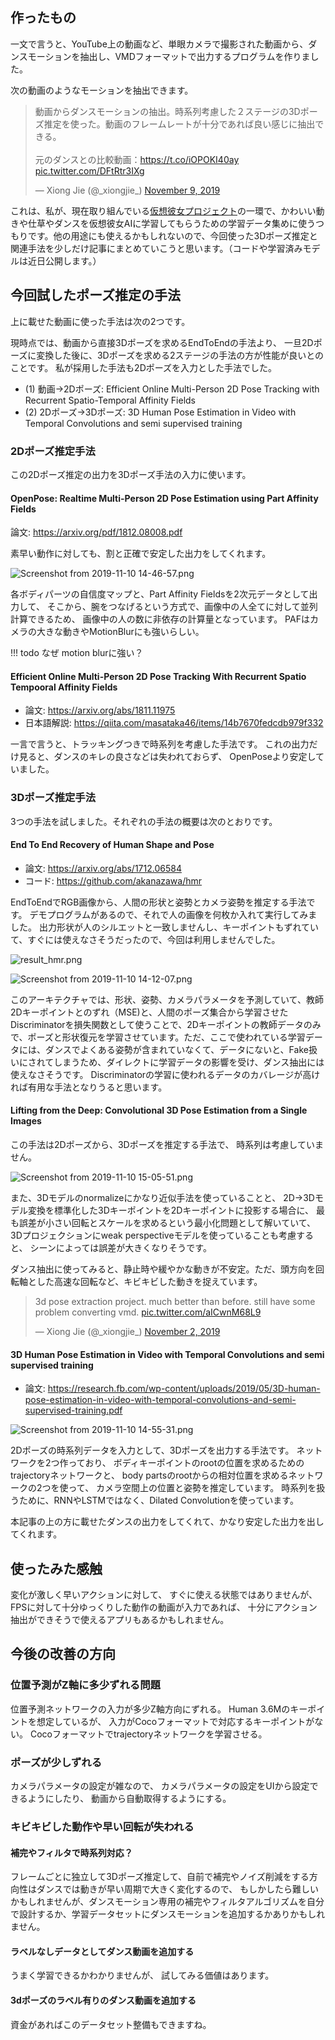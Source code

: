 ## 作ったもの
一文で言うと、YouTube上の動画など、単眼カメラで撮影された動画から、ダンスモーションを抽出し、VMDフォーマットで出力するプログラムを作りました。

次の動画のようなモーションを抽出できます。

<blockquote class="twitter-tweet"><p lang="ja" dir="ltr">動画からダンスモーションの抽出。時系列考慮した２ステージの3Dポーズ推定を使った。動画のフレームレートが十分であれば良い感じに抽出できる。<br><br>元のダンスとの比較動画：<a href="https://t.co/iOPOKI40ay">https://t.co/iOPOKI40ay</a> <a href="https://t.co/DFtRtr3IXg">pic.twitter.com/DFtRtr3IXg</a></p>&mdash; Xiong Jie (@_xiongjie_) <a href="https://twitter.com/_xiongjie_/status/1193169085326123008?ref_src=twsrc%5Etfw">November 9, 2019</a></blockquote> <script async src="https://platform.twitter.com/widgets.js" charset="utf-8"></script>

これは、私が、現在取り組んでいる[仮想彼女プロジェクト](https://www.patreon.com/xiong_jie)の一環で、かわいい動きや仕草やダンスを仮想彼女AIに学習してもらうための学習データ集めに使うつもりです。他の用途にも使えるかもしれないので、今回使った3Dポーズ推定と関連手法を少しだけ記事にまとめていこうと思います。（コードや学習済みモデルは近日公開します。）

## 今回試したポーズ推定の手法
上に載せた動画に使った手法は次の2つです。

現時点では、動画から直接3Dポーズを求めるEndToEndの手法より、
一旦2Dポーズに変換した後に、3Dポーズを求める2ステージの手法の方が性能が良いとのことです。
私が採用した手法も2Dポーズを入力とした手法でした。

* (1)  動画→2Dポーズ: Efficient Online Multi-Person 2D Pose Tracking with Recurrent Spatio-Temporal Affinity Fields
* (2) 2Dポーズ→3Dポーズ: 3D Human Pose Estimation in Video with Temporal Convolutions and semi supervised training
### 2Dポーズ推定手法
この2Dポーズ推定の出力を3Dポーズ手法の入力に使います。

#### OpenPose: Realtime Multi-Person 2D Pose Estimation using Part Affinity Fields
論文: https://arxiv.org/pdf/1812.08008.pdf

素早い動作に対しても、割と正確で安定した出力をしてくれます。

![Screenshot from 2019-11-10 14-46-57.png](https://qiita-image-store.s3.ap-northeast-1.amazonaws.com/0/204956/1dc186b4-7fa6-e4b6-0707-8e03c5a66a28.png)


各ボディパーツの自信度マップと、Part Affinity Fieldsを2次元データとして出力して、
そこから、腕をつなげるという方式で、画像中の人全てに対して並列計算できるため、
画像中の人の数に非依存の計算量となっています。
PAFはカメラの大きな動きやMotionBlurにも強いらしい。

!!! todo
    なぜ motion blurに強い？

#### Efficient Online Multi-Person 2D Pose Tracking With Recurrent Spatio Tempooral Affinity Fields
* 論文: https://arxiv.org/abs/1811.11975
* 日本語解説: https://qiita.com/masataka46/items/14b7670fedcdb979f332
  
一言で言うと、トラッキングつきで時系列を考慮した手法です。
これの出力だけ見ると、ダンスのキレの良さなどは失われておらず、
OpenPoseより安定していました。

### 3Dポーズ推定手法
3つの手法を試しました。それぞれの手法の概要は次のとおりです。

#### End To End Recovery of Human Shape and Pose
* 論文: https://arxiv.org/abs/1712.06584
* コード: https://github.com/akanazawa/hmr

EndToEndでRGB画像から、人間の形状と姿勢とカメラ姿勢を推定する手法です。
デモプログラムがあるので、それで人の画像を何枚か入れて実行してみました。
出力形状が人のシルエットと一致しませんし、キーポイントもずれていて、すぐには使えなさそうだったので、今回は利用しませんでした。

![result_hmr.png](https://qiita-image-store.s3.ap-northeast-1.amazonaws.com/0/204956/acb1e98a-4c8f-b892-6cac-d12221a1efc7.png)

![Screenshot from 2019-11-10 14-12-07.png](https://qiita-image-store.s3.ap-northeast-1.amazonaws.com/0/204956/29f37e29-ebbb-3524-174d-965ca0c1c79f.png)


このアーキテクチャでは、形状、姿勢、カメラパラメータを予測していて、教師2Dキーポイントとのずれ（MSE)と、人間のポーズ集合から学習させたDiscriminatorを損失関数として使うことで、2Dキーポイントの教師データのみで、ポーズと形状復元を学習させています。ただ、ここで使われている学習データには、ダンスでよくある姿勢が含まれていなくて、データにないと、Fake扱いにされてしまうため、ダイレクトに学習データの影響を受け、ダンス抽出には使えなさそうです。
Discriminatorの学習に使われるデータのカバレージが高ければ有用な手法となりうると思います。

#### Lifting from the Deep: Convolutional 3D Pose Estimation from a Single Images
この手法は2Dポーズから、3Dポーズを推定する手法で、
時系列は考慮していません。

![Screenshot from 2019-11-10 15-05-51.png](https://qiita-image-store.s3.ap-northeast-1.amazonaws.com/0/204956/6557f6c5-179d-6cec-bc02-c4393b6b570b.png)


また、3Dモデルのnormalizeにかなり近似手法を使っていることと、
2D->3Dモデル変換を標準化した3Dキーポイントを2Dキーポイントに投影する場合に、
最も誤差が小さい回転とスケールを求めるという最小化問題として解いていて、
3Dプロジェクションにweak perspectiveモデルを使っていることも考慮すると、
シーンによっては誤差が大きくなりそうです。

ダンス抽出に使ってみると、静止時や緩やかな動きが不安定。ただ、頭方向を回転軸とした高速な回転など、キビキビした動きを捉えています。
<blockquote class="twitter-tweet"><p lang="en" dir="ltr">3d pose extraction project. much better than before. still have some problem converting vmd. <a href="https://t.co/aICwnM68L9">pic.twitter.com/aICwnM68L9</a></p>&mdash; Xiong Jie (@_xiongjie_) <a href="https://twitter.com/_xiongjie_/status/1190757728341364743?ref_src=twsrc%5Etfw">November 2, 2019</a></blockquote> <script async src="https://platform.twitter.com/widgets.js" charset="utf-8"></script>

#### 3D Human Pose Estimation in Video with Temporal Convolutions and semi supervised training
* 論文: https://research.fb.com/wp-content/uploads/2019/05/3D-human-pose-estimation-in-video-with-temporal-convolutions-and-semi-supervised-training.pdf

![Screenshot from 2019-11-10 14-55-31.png](https://qiita-image-store.s3.ap-northeast-1.amazonaws.com/0/204956/1c55de26-f195-7352-5bf3-f2c61e48a59c.png)


2Dポーズの時系列データを入力として、3Dポーズを出力する手法です。
ネットワークを2つ作っており、
ボディキーポイントのrootの位置を求めるためのtrajectoryネットワークと、
body partsのrootからの相対位置を求めるネットワークの2つを使って、
カメラ空間上の位置と姿勢を推定しています。
時系列を扱うために、RNNやLSTMではなく、Dilated Convolutionを使っています。

本記事の上の方に載せたダンスの出力をしてくれて、かなり安定した出力を出してくれます。

## 使ったみた感触
変化が激しく早いアクションに対して、
すぐに使える状態ではありませんが、
FPSに対して十分ゆっくりした動作の動画が入力であれば、
十分にアクション抽出ができそうで使えるアプリもあるかもしれません。

## 今後の改善の方向
### 位置予測がZ軸に多少ずれる問題
位置予測ネットワークの入力が多少Z軸方向にずれる。
Human 3.6Mのキーポイントを想定しているが、
入力がCocoフォーマットで対応するキーポイントがない。
Cocoフォーマットでtrajectoryネットワークを学習させる。

### ポーズが少しずれる
カメラパラメータの設定が雑なので、
カメラパラメータの設定をUIから設定できるようにしたり、
動画から自動取得するようにする。

### キビキビした動作や早い回転が失われる
#### 補完やフィルタで時系列対応？
フレームごとに独立して3Dポーズ推定して、自前で補完やノイズ削減をする方向性はダンスでは動きが早い周期で大きく変化するので、
もしかしたら難しいかもしれませんが、ダンスモーション専用の補完やフィルタアルゴリズムを自分で設計するか、学習データセットにダンスモーションを追加するかありかもしれません。

#### ラベルなしデータとしてダンス動画を追加する
うまく学習できるかわかりませんが、
試してみる価値はあります。

#### 3dポーズのラベル有りのダンス動画を追加する
資金があればこのデータセット整備もできますね。

